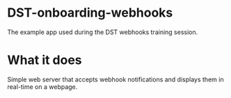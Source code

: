 # DST-onboarding-webhooks
The example app used during the DST webhooks training session.

# What it does
Simple web server that accepts webhook notifications and displays them in real-time on a webpage.

